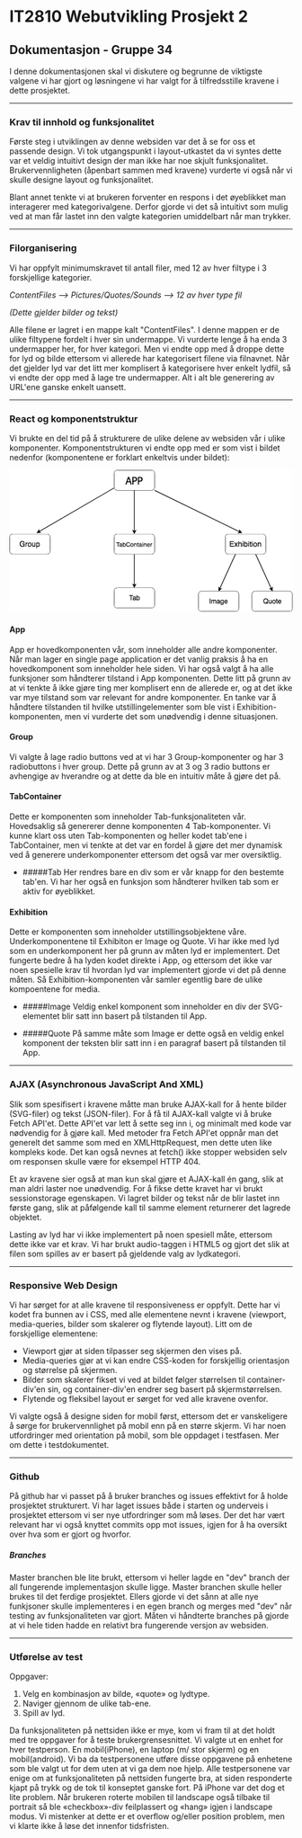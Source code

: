 # IT2810 Webutvikling Prosjekt 2

## Dokumentasjon - Gruppe 34

I denne dokumentasjonen skal vi diskutere og begrunne de viktigste valgene vi har gjort og
løsningene vi har valgt for å tilfredsstille kravene i dette prosjektet.

<hr>

### Krav til innhold og funksjonalitet

Første steg i utviklingen av denne websiden var det å se for oss et passende design.
Vi tok utgangspunkt i layout-utkastet da vi syntes dette var et veldig intuitivt design der man ikke har noe skjult funksjonalitet.
Brukervennligheten (åpenbart sammen med kravene) vurderte vi også når vi skulle designe layout og funksjonalitet.

Blant annet tenkte vi at brukeren forventer en respons i det øyeblikket man interagerer med kategorivalgene. Derfor gjorde vi det så
intuitivt som mulig ved at man får lastet inn den valgte kategorien umiddelbart når man trykker.

<hr>

### Filorganisering

Vi har oppfylt minimumskravet til antall filer, med 12 av hver filtype i 3 forskjellige kategorier.

_ContentFiles --> Pictures/Quotes/Sounds --> 12 av hver type fil_

_(Dette gjelder bilder og tekst)_

Alle filene er lagret i en mappe kalt "ContentFiles". I denne mappen er de ulike filtypene fordelt i hver sin undermappe.
Vi vurderte lenge å ha enda 3 undermapper her, for hver kategori. Men vi endte opp med å droppe dette for lyd og bilde ettersom vi allerede har
kategorisert filene via filnavnet. Når det gjelder lyd var det litt mer komplisert å kategorisere hver enkelt lydfil, så vi endte der opp
med å lage tre undermapper. Alt i alt ble generering av URL'ene ganske enkelt uansett.

<hr>

### React og komponentstruktur

Vi brukte en del tid på å strukturere de ulike delene av websiden vår i ulike komponenter.
Komponentstrukturen vi endte opp med er som vist i bildet nedenfor (komponentene er forklart enkeltvis under bildet):

![ALT TEXT](Componentstructure.png)

#### App

App er hovedkomponenten vår, som inneholder alle andre komponenter.
Når man lager en single page application er det vanlig praksis å ha en hovedkomponent som inneholder
hele siden. Vi har også valgt å ha alle funksjoner som håndterer tilstand i App komponenten. Dette litt på grunn av at vi tenkte å ikke
gjøre ting mer komplisert enn de allerede er, og at det ikke var mye tilstand som var relevant for andre komponenter.
En tanke var å håndtere tilstanden til hvilke utstillingelementer som ble vist i Exhibition-komponenten, men vi vurderte det som
unødvendig i denne situasjonen.

#### Group

Vi valgte å lage radio buttons ved at vi har 3 Group-komponenter og har 3 radiobuttons i hver group.
Dette på grunn av at 3 og 3 radio buttons er avhengige av hverandre og at dette da ble en intuitiv måte å gjøre det på.

#### TabContainer

Dette er komponenten som inneholder Tab-funksjonaliteten vår. Hovedsaklig så genererer denne komponenten 4 Tab-komponenter.
Vi kunne klart oss uten Tab-komponenten og heller kodet tab'ene i TabContainer, men vi tenkte at det var en fordel å gjøre det mer
dynamisk ved å generere underkomponenter ettersom det også var mer oversiktlig.

- #####Tab
  Her rendres bare en div som er vår knapp for den bestemte tab'en. Vi har her også en funksjon som
  håndterer hvilken tab som er aktiv for øyeblikket.

#### Exhibition

Dette er komponenten som inneholder utstillingsobjektene våre. Underkomponentene til Exhibiton er Image og Quote. Vi har ikke
med lyd som en underkomponent her på grunn av måten lyd er implementert. Det fungerte bedre å ha lyden kodet direkte i App, og ettersom
det ikke var noen spesielle krav til hvordan lyd var implementert gjorde vi det på denne måten.
Så Exhibition-komponenten vår samler egentlig bare de ulike kompoentene for media.

- #####Image
  Veldig enkel komponent som inneholder en div der SVG-elementet blir satt inn basert på tilstanden til App.

- #####Quote
  På samme måte som Image er dette også en veldig enkel komponent der teksten blir satt inn i en paragraf basert på
  tilstanden til App.

<hr>

### AJAX (Asynchronous JavaScript And XML)

Slik som spesifisert i kravene måtte man bruke AJAX-kall for å hente bilder (SVG-filer) og
tekst (JSON-filer). For å få til AJAX-kall valgte vi å bruke Fetch API'et. Dette API'et var
lett å sette seg inn i, og minimalt med kode var nødvendig for å gjøre kall. Med metoder fra Fetch API'et oppnår man det
generelt det samme som med en XMLHttpRequest, men dette uten like kompleks kode. Det kan også nevnes at fetch() ikke stopper websiden
selv om responsen skulle være for eksempel HTTP 404.

Et av kravene sier også at man kun skal gjøre et AJAX-kall én gang, slik at man aldri laster noe unødvendig.
For å fikse dette kravet har vi brukt sessionstorage egenskapen. Vi lagret bilder og tekst når de blir lastet inn første gang,
slik at påfølgende kall til samme element returnerer det lagrede objektet.

Lasting av lyd har vi ikke implementert på noen spesiell måte, ettersom dette ikke var et krav.
Vi har brukt audio-taggen i HTML5 og gjort det slik at filen som spilles av er basert på gjeldende valg
av lydkategori.

<hr>

### Responsive Web Design

Vi har sørget for at alle kravene til responsiveness er oppfylt. Dette har vi kodet fra bunnen av i CSS,
med alle elementene nevnt i kravene (viewport, media-queries, bilder som skalerer og flytende layout). Litt om de
forskjellige elementene:

- Viewport gjør at siden tilpasser seg skjermen den vises på.
- Media-queries gjør at vi kan endre CSS-koden for forskjellig orientasjon og størrelse på skjermen.
- Bilder som skalerer fikset vi ved at bildet følger størrelsen til container-div'en sin, og container-div'en
  endrer seg basert på skjermstørrelsen.
- Flytende og fleksibel layout er sørget for ved alle kravene ovenfor.

Vi valgte også å designe siden for mobil først, ettersom det er vanskeligere å sørge for brukervennlighet på mobil enn
på en større skjerm. Vi har noen utfordringer med orientation på mobil, som ble oppdaget i testfasen. Mer om dette
i testdokumentet.

<hr>

### Github

På github har vi passet på å bruker branches og issues effektivt for å holde prosjektet strukturert.
Vi har laget issues både i starten og underveis i prosjektet ettersom vi ser nye utfordringer som må løses.
Der det har vært relevant har vi også knyttet commits opp mot issues, igjen for å ha oversikt over hva som er gjort
og hvorfor.

##### Branches

Master branchen ble lite brukt, ettersom vi heller lagde en "dev" branch der all fungerende implementasjon skulle ligge.
Master branchen skulle heller brukes til det ferdige prosjektet. Ellers gjorde vi det sånn at alle nye funkjsoner skulle
implementeres i en egen branch og merges med "dev" når testing av funksjonaliteten var gjort.
Måten vi håndterte branches på gjorde at vi hele tiden hadde en relativt bra fungerende versjon av websiden.

<hr>

### Utførelse av test

Oppgaver:

1. Velg en kombinasjon av bilde, «quote» og lydtype.
2. Naviger gjennom de ulike tab-ene.
3. Spill av lyd.

Da funksjonaliteten på nettsiden ikke er mye, kom vi fram til at det holdt med tre oppgaver for å teste brukergrensesnittet. Vi valgte ut en enhet for hver testperson. En mobil(iPhone), en laptop (m/ stor skjerm) og en mobil(android). Vi ba da testpersonene utføre disse oppgavene på enhetene som ble valgt ut for dem uten at vi ga dem noe hjelp.
Alle testpersonene var enige om at funksjonaliteten på nettsiden fungerte bra, at siden responderte kjapt på trykk og de tok til konseptet ganske fort. På iPhone var det dog et lite problem. Når brukeren roterte mobilen til landscape også tilbake til portrait så ble «checkbox»-div feilplassert og «hang» igjen i landscape modus. Vi mistenker at dette er et overflow og/eller position problem, men vi klarte ikke å løse det innenfor tidsfristen.
